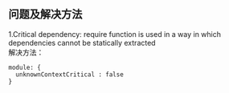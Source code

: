 ## 问题及解决方法

1.Critical dependency: require function is used in a way in which dependencies cannot be statically extracted<br>
解决方法：
```
module: {
  unknownContextCritical : false
}
```